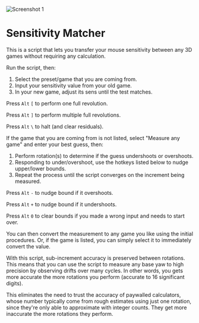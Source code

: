 ![Screenshot 1](https://i.redd.it/y3mis0d40oe11.png)

# Sensitivity Matcher

This is a script that lets you transfer your mouse sensitivity between any 3D games without requiring any calculation.

Run the script, then:

1) Select the preset/game that you are coming from.
2) Input your sensitivity value from your old game.
3) In your new game, adjust its sens until the test matches.

Press `Alt` `[` to perform one full revolution.

Press `Alt` `]` to perform multiple full revolutions.

Press `Alt` `\` to halt (and clear residuals).

If the game that you are coming from is not listed, select "Measure any game" and enter your best guess, then:

1) Perform rotation(s) to determine if the guess undershoots or overshoots.
2) Responding to under/overshoot, use the hotkeys listed below to nudge upper/lower bounds.
3) Repeat the process until the script converges on the increment being measured.

Press `Alt` `-` to nudge bound if it overshoots.

Press `Alt` `+` to nudge bound if it undershoots.

Press `Alt` `0` to clear bounds if you made a wrong input and needs to start over.

You can then convert the measurement to any game you like using the initial procedures. Or, if the game is listed, you can simply select it to immediately convert the value.

With this script, sub-increment accuracy is preserved between rotations. This means that you can use the script to measure any base yaw to high precision by observing drifts over many cycles. In other words, you gets more accurate the more rotations you perform (accurate to 16 significant digits).

This eliminates the need to trust the accuracy of paywalled calculators, whose number typically come from rough estimates using just one rotation, since they're only able to approximate with integer counts. They get more inaccurate the more rotations they perform.
